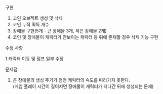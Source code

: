 구현
  1. 코인 오브젝트 생성 및 삭제
  2. 코인 누적 획득 개수
  3. 장애물 구현(5개 - 큰 장애물 3개, 작은 장애물 2개)
  4. 코인 및 장애물이 캐릭터가 안보이는 캐릭터 등 뒤에 존재할 경우 삭제 기능 구현

수정 사항

  1.캐릭터 이동 및 점프 일부 수정


문제점

  1. 큰 장애물의 생성 주기가 점점 캐릭터의 속도를 따라가지 못한다.<br/>  (게임 플레이 시간이 길어지면 장애물이 캐릭터가 지나간 뒤에 생성되는 문제)
